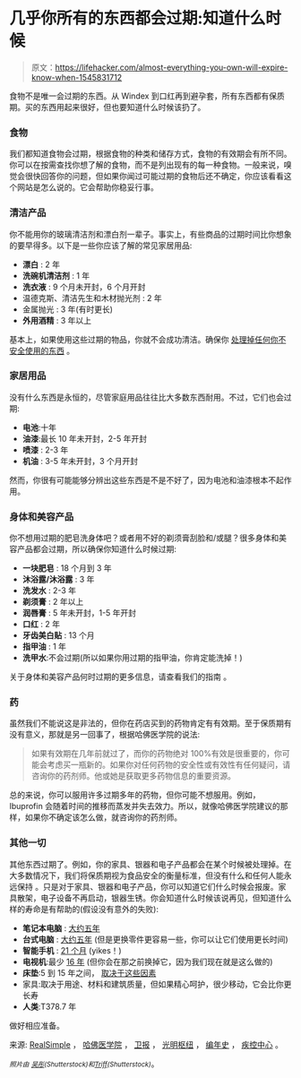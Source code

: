 # 几乎你所有的东西都会过期:知道什么时候

> 原文：<https://lifehacker.com/almost-everything-you-own-will-expire-know-when-1545831712>

食物不是唯一会过期的东西。从 Windex 到口红再到避孕套，所有东西都有保质期。买的东西用起来很好，但也要知道什么时候该扔了。



### 食物

我们都知道食物会过期，根据食物的种类和储存方式，食物的有效期会有所不同。你可以在按需查找你想了解的食物，而不是列出现有的每一种食物。一般来说，嗅觉会很快回答你的问题，但如果你闻过可能过期的食物后还不确定，你应该看看这个网站是怎么说的。它会帮助你稳妥行事。

### 清洁产品

你不能用你的玻璃清洁剂和漂白剂一辈子。事实上，有些商品的过期时间比你想象的要早得多。以下是一些你应该了解的常见家居用品:

*   **漂白** : 2 年
*   **洗碗机清洁剂** : 1 年
*   **洗衣液** : 9 个月未开封，6 个月开封
*   温德克斯、清洁先生和木材抛光剂 : 2 年
*   金属抛光 : 3 年(有时更长)
*   **外用酒精** : 3 年以上

基本上，如果使用这些过期的物品，你就不会成功清洁。确保你 [处理掉任何你不安全使用的东西](http://www.cleaninginstitute.org/sustainability/some_facts_about_.aspx) 。

### 家居用品

没有什么东西是永恒的，尽管家庭用品往往比大多数东西耐用。不过，它们也会过期:

*   **电池**:十年
*   **油漆**:最长 10 年未开封，2-5 年开封
*   **喷漆** : 2-3 年
*   **机油** : 3-5 年未开封，3 个月开封

然而，你很有可能能够分辨出这些东西是不是不好了，因为电池和油漆根本不起作用。

### 身体和美容产品

你不想用过期的肥皂洗身体吧？或者用不好的剃须膏刮脸和/或腿？很多身体和美容产品都会过期，所以确保你知道什么时候过期:

*   **一块肥皂** : 18 个月到 3 年
*   **沐浴露/沐浴露** : 3 年
*   **洗发水** : 2-3 年
*   **剃须膏** : 2 年以上
*   **润唇膏** : 5 年未开封，1-5 年开封
*   **口红** : 2 年
*   **牙齿美白贴** : 13 个月
*   **指甲油** : 1 年
*   **洗甲水**:不会过期(所以如果你用过期的指甲油，你肯定能洗掉！)

关于身体和美容产品何时过期的更多信息，请查看我们的指南 。

### 药

虽然我们不能说这是非法的，但你在药店买到的药物肯定有有效期。至于保质期有没有意义，那就是另一回事了，根据哈佛医学院的说法:

> 如果有效期在几年前就过了，而你的药物绝对 100%有效是很重要的，你可能会考虑买一瓶新的。如果你对任何药物的安全性或有效性有任何疑问，请咨询你的药剂师。他或她是获取更多药物信息的重要资源。

总的来说，你可以服用许多过期多年的药物，但你可能不想服用。例如，Ibuprofin 会随着时间的推移而蒸发并失去效力。所以，就像哈佛医学院建议的那样，如果你不确定该怎么做，就咨询你的药剂师。

### 其他一切

其他东西过期了。例如，你的家具、银器和电子产品都会在某个时候被处理掉。在大多数情况下，我们将保质期视为食品安全的衡量标准，但没有什么和任何人能永远保持 。只是对于家具、银器和电子产品，你可以知道它们什么时候会报废。家具散架，电子设备不再启动，银器生锈。你会知道什么时候该说再见，但知道什么样的寿命是有帮助的(假设没有意外的失败):

*   **笔记本电脑** : [大约五年](http://www.theguardian.com/environment/2013/jan/13/lifespan-laptop-pc-planned-obsolescence)
*   **台式电脑** : [大约五年](http://www.brighthub.com/computing/hardware/articles/14363.aspx) (但是更换零件更容易一些，你可以让它们使用更长时间)
*   **智能手机** : [21 个月](http://smallbusiness.chron.com/life-expectancy-smartphone-62979.html) (yikes！)
*   **电视机**:最少 [16 年](http://reviews.cnet.com/8301-33199_7-57383293-221/how-long-do-tvs-last-morrisons-mailbag/) (但你会在那之前换掉它，因为我们现在就是这么做的)
*   **床垫**:5 到 15 年之间， [取决于这些因素](http://www.mealeysfurniture.com/mattress-replace)
*   家具:取决于用途、材料和建筑质量，但如果精心呵护，很少移动，它会比你更长寿
*   **人类**:T378.7 年

做好相应准备。

来源: [RealSimple](http://www.realsimple.com/home-organizing/surprising-expiration-dates-10000000676079/page5.html) ， [哈佛医学院](http://www.health.harvard.edu/fhg/updates/update1103a.shtml) ， [卫报](http://www.theguardian.com/environment/2013/jan/13/lifespan-laptop-pc-planned-obsolescence) ， [光明枢纽](http://www.brighthub.com/computing/hardware/articles/14363.aspx) ， [编年史](http://smallbusiness.chron.com/life-expectancy-smartphone-62979.html) ， [疾控中心](http://www.cdc.gov/nchs/fastats/lifexpec.htm) 。

*<small>照片由</small>* [*<small>吴彤</small>*](http://www.shutterstock.com/pic.mhtml?id=171016955&src=id)*<small>(Shutterstock)和</small>*[*<small>Triff</small>*](http://www.shutterstock.com/pic.mhtml?id=107007389)*<small>(Shutterstock)</small>*。
